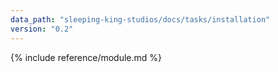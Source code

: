 ```yaml
---
data_path: "sleeping-king-studios/docs/tasks/installation"
version: "0.2"
---
```


{% include reference/module.md %}
